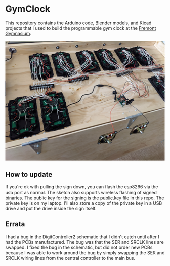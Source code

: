 # GymClock

This repository contains the Arduino code, Blender models, and Kicad projects that I used to build the programmable gym clock at the [Fremont Gymnasium](https://www.fremontgymnasium.com/).

![View of sign interior](Interior.jpg)

## How to update

If you're ok with pulling the sign down, you can flash the esp8266 via the usb port as normal. The sketch also supports wireless flashing of signed binaries. The public key for the signing is the [public.key](public.key) file in this repo. The private key is on my laptop. I'll also store a copy of the private key in a USB drive and put the drive inside the sign itself.

## Errata

I had a bug in the DigitController2 schematic that I didn't catch until after I had the PCBs manufactured. The bug was that the SER and SRCLK lines are swapped. I fixed the bug in the schematic, but did not order new PCBs because I was able to work around the bug by simply swapping the SER and SRCLK wiring lines from the central controller to the main bus.
